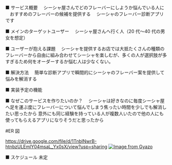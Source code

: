 ■ サービス概要
　シーシャ屋さんでどのフレーバーにしようか悩んでいる人に
　おすすめのフレーバーの候補を提供する
　シーシャのフレーバー診断アプリです

■ メインのターゲットユーザー
　シーシャ屋さんへ行く人（20 代〜40 代の男女を想定）

■ ユーザーが抱える課題
　シーシャを提供するお店では大抵たくさんの種類のフレーバーから自由に組み合わせてシーシャを楽しむが、多くの人が選択肢が多すぎるため何をオーダーするか悩む人は少なくない。

■ 解決方法
　簡単な診断アプリで瞬間的にシーシャのフレーバー案を提供して悩みを解消する

■ 実装予定の機能

■ なぜこのサービスを作りたいのか？
　シーシャは好きなのに毎度シーシャ屋へ足を運ぶ度にフレーバーについて悩んでしまう焦ったい時間を少しでも解消したい思ったから
意外にも同じ経験を持っている人が複数人いたので他の人にも使ってもらえるアプリになりそうだと思ったから

#ER 図

https://drive.google.com/file/d/1TnbINwrB-htnbzULEmlY04msaL_Yx0sX/view?usp=sharing
[![Image from Gyazo](https://i.gyazo.com/35caa0898c0cf89946c2334fe9f644ae.png)](https://gyazo.com/35caa0898c0cf89946c2334fe9f644ae)

■ スケジュール
未定

